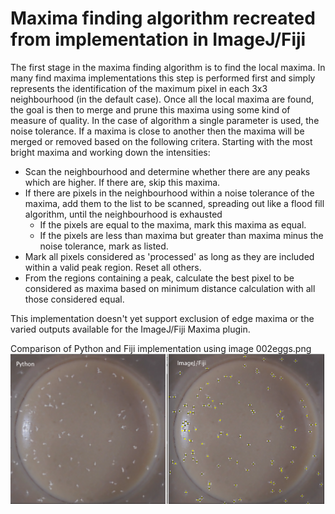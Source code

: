

# Maxima finding algorithm recreated from implementation in ImageJ/Fiji
The first stage in the maxima finding algorithm is to find the local maxima. In many find maxima implementations this step is performed first and simply represents the identification of the maximum pixel in each 3x3 neighbourhood (in the default case). Once all the local maxima are found, the goal is then to merge and prune this maxima using some kind of measure of quality. In the case of algorithm a single parameter is used, the noise tolerance. If a maxima is close to another then the maxima will be merged or removed based on the following critera. Starting with the most bright maxima and working down the intensities:
* Scan the neighbourhood and determine whether there are any peaks which are higher. If there are, skip this maxima.
* If there are pixels in the neighbourhood within a noise tolerance of the maxima, add them to the list to be scanned, spreading out like a flood fill algorithm, until the neighbourhood is exhausted
    * If the pixels are equal to the maxima, mark this maxima as equal. 
    * If the pixels are less than maxima but greater than maxima minus the noise tolerance, mark as listed.
* Mark all pixels considered as 'processed' as long as they are included within a valid peak region. Reset all others.
* From the regions containing a peak, calculate the best pixel to be considered as maxima based on minimum distance calculation with all those considered equal.

This implementation doesn't yet support exclusion of edge maxima or the varied outputs available for the ImageJ/Fiji Maxima plugin.

Comparison of Python and Fiji implementation using image 002eggs.png
![alt text](fijiversusPythonFindMaxima.png "Logo Title Text 1")